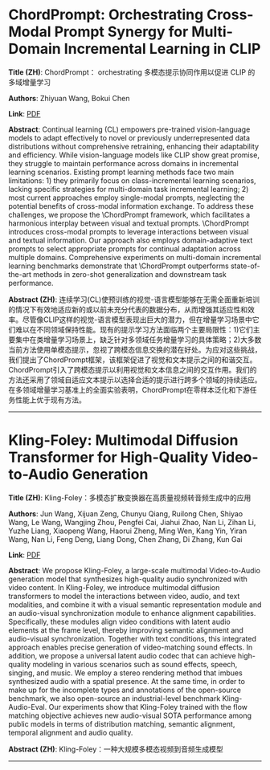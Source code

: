 # ChordPrompt: Orchestrating Cross-Modal Prompt Synergy for Multi-Domain Incremental Learning in CLIP 

**Title (ZH)**: ChordPrompt： orchestrating 多模态提示协同作用以促进 CLIP 的多域增量学习 

**Authors**: Zhiyuan Wang, Bokui Chen  

**Link**: [PDF](https://arxiv.org/pdf/2506.19608)  

**Abstract**: Continual learning (CL) empowers pre-trained vision-language models to adapt effectively to novel or previously underrepresented data distributions without comprehensive retraining, enhancing their adaptability and efficiency. While vision-language models like CLIP show great promise, they struggle to maintain performance across domains in incremental learning scenarios. Existing prompt learning methods face two main limitations: 1) they primarily focus on class-incremental learning scenarios, lacking specific strategies for multi-domain task incremental learning; 2) most current approaches employ single-modal prompts, neglecting the potential benefits of cross-modal information exchange. To address these challenges, we propose the \ChordPrompt framework, which facilitates a harmonious interplay between visual and textual prompts. \ChordPrompt introduces cross-modal prompts to leverage interactions between visual and textual information. Our approach also employs domain-adaptive text prompts to select appropriate prompts for continual adaptation across multiple domains. Comprehensive experiments on multi-domain incremental learning benchmarks demonstrate that \ChordPrompt outperforms state-of-the-art methods in zero-shot generalization and downstream task performance. 

**Abstract (ZH)**: 连续学习(CL)使预训练的视觉-语言模型能够在无需全面重新培训的情况下有效地适应新的或以前未充分代表的数据分布，从而增强其适应性和效率。尽管像CLIP这样的视觉-语言模型表现出巨大的潜力，但在增量学习场景中它们难以在不同领域保持性能。现有的提示学习方法面临两个主要局限性：1)它们主要集中在类增量学习场景上，缺乏针对多领域任务增量学习的具体策略；2)大多数当前方法使用单模态提示，忽视了跨模态信息交换的潜在好处。为应对这些挑战，我们提出了ChordPrompt框架，该框架促进了视觉和文本提示之间的和谐交互。ChordPrompt引入了跨模态提示以利用视觉和文本信息之间的交互作用。我们的方法还采用了领域自适应文本提示以选择合适的提示进行跨多个领域的持续适应。在多领域增量学习基准上的全面实验表明，ChordPrompt在零样本泛化和下游任务性能上优于现有方法。 

---
# Kling-Foley: Multimodal Diffusion Transformer for High-Quality Video-to-Audio Generation 

**Title (ZH)**: Kling-Foley：多模态扩散变换器在高质量视频转音频生成中的应用 

**Authors**: Jun Wang, Xijuan Zeng, Chunyu Qiang, Ruilong Chen, Shiyao Wang, Le Wang, Wangjing Zhou, Pengfei Cai, Jiahui Zhao, Nan Li, Zihan Li, Yuzhe Liang, Xiaopeng Wang, Haorui Zheng, Ming Wen, Kang Yin, Yiran Wang, Nan Li, Feng Deng, Liang Dong, Chen Zhang, Di Zhang, Kun Gai  

**Link**: [PDF](https://arxiv.org/pdf/2506.19774)  

**Abstract**: We propose Kling-Foley, a large-scale multimodal Video-to-Audio generation model that synthesizes high-quality audio synchronized with video content. In Kling-Foley, we introduce multimodal diffusion transformers to model the interactions between video, audio, and text modalities, and combine it with a visual semantic representation module and an audio-visual synchronization module to enhance alignment capabilities. Specifically, these modules align video conditions with latent audio elements at the frame level, thereby improving semantic alignment and audio-visual synchronization. Together with text conditions, this integrated approach enables precise generation of video-matching sound effects. In addition, we propose a universal latent audio codec that can achieve high-quality modeling in various scenarios such as sound effects, speech, singing, and music. We employ a stereo rendering method that imbues synthesized audio with a spatial presence. At the same time, in order to make up for the incomplete types and annotations of the open-source benchmark, we also open-source an industrial-level benchmark Kling-Audio-Eval. Our experiments show that Kling-Foley trained with the flow matching objective achieves new audio-visual SOTA performance among public models in terms of distribution matching, semantic alignment, temporal alignment and audio quality. 

**Abstract (ZH)**: Kling-Foley：一种大规模多模态视频到音频生成模型 

---
